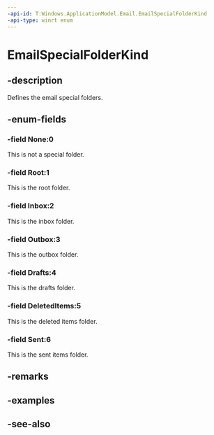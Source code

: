 ```yaml
---
-api-id: T:Windows.ApplicationModel.Email.EmailSpecialFolderKind
-api-type: winrt enum
---
```


<!-- Enumeration syntax
public enum Windows.ApplicationModel.Email.EmailSpecialFolderKind : int
-->

# EmailSpecialFolderKind

## -description
Defines the email special folders.

## -enum-fields
### -field None:0
This is not a special folder.

### -field Root:1
This is the root folder.

### -field Inbox:2
This is the inbox folder.

### -field Outbox:3
This is the outbox folder.

### -field Drafts:4
This is the drafts folder.

### -field DeletedItems:5
This is the deleted items folder.

### -field Sent:6
This is the sent items folder.


## -remarks

## -examples

## -see-also